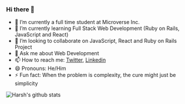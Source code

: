 ### Hi there 👋

- 🔭 I’m currently a full time student at Microverse Inc.
- 🌱 I’m currently learning Full Stack Web Development (Ruby on Rails, JavaScript and React)
- 👯 I’m looking to collaborate on JavaScript, React and Ruby on Rails Project
- 💬 Ask me about Web Development
- 📫 How to reach me: [Twitter](https://twitter.com/acushlakoncept), [Linkedin](https://www.linkedin.com/in/acushlakoncept/)
- 😄 Pronouns: He/Him
- ⚡ Fun fact: When the problem is complexity, the cure might just be simplicity

<!--
**acushlakoncept/acushlakoncept** is a ✨ _special_ ✨ repository because its `README.md` (this file) appears on your GitHub profile.

- 🤔 I’m looking for help with ...
-->

![Harsh's github stats](https://github-readme-stats.vercel.app/api?username=acushlakoncept&hide=["issues"]&show_icons=true)
